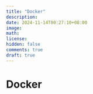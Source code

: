 ```yaml
---
title: "Docker"
description: 
date: 2024-11-14T00:27:10+08:00
image: 
math: 
license: 
hidden: false
comments: true
draft: true
---
```


# Docker 